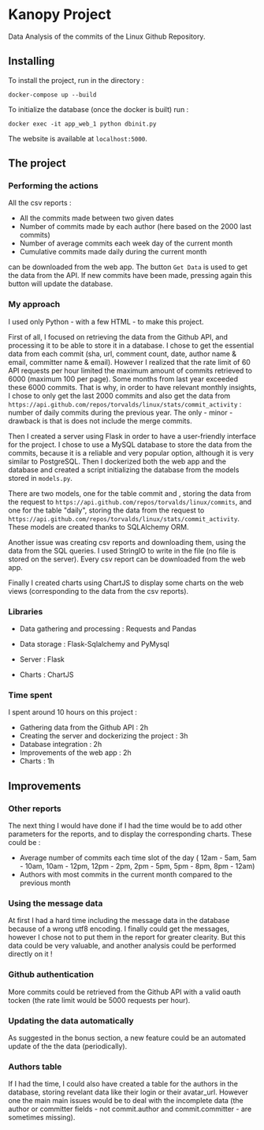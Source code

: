 # Kanopy Project

Data Analysis of the commits of the Linux Github Repository.

## Installing

To install the project, run in the directory :

```
docker-compose up --build
```

To initialize the database (once the docker is built) run :

```
docker exec -it app_web_1 python dbinit.py
```

The website is available at ```localhost:5000```.

## The project

### Performing the actions

All the csv reports :
* All the commits made between two given dates
* Number of commits made by each author (here based on the 2000 last commits)
* Number of average commits each week day of the current month
* Cumulative commits made daily during the current month

can be downloaded from the web app. The button ```Get Data``` is used to get the data from the API. If new commits have been made, pressing again this button will update the database.

### My approach

I used only Python - with a few HTML -  to make this project.

First of all, I focused on retrieving the data from the Github API, and processing it to be able to store it in a database. I chose to get the essential data from each commit (sha, url, comment count, date, author name & email, committer name & email). However I realized that the rate limit of 60 API requests per hour limited the maximum amount of commits retrieved to 6000 (maximum 100 per page). Some months from last year exceeded these 6000 commits. That is why, in order to have  relevant monthly insights, I chose to only get the last 2000 commits and also get the data from ```https://api.github.com/repos/torvalds/linux/stats/commit_activity``` : number of daily commits during the previous year. The only - minor - drawback is that is does not include the merge commits.


Then I created a server using Flask in order to have a user-friendly interface for the project. I chose to use a MySQL database to store the data from the commits, because it is a reliable and very popular option, although it is very similar to PostgreSQL. Then I dockerized both the web app and the database and created a script initializing the database from the models stored in ```models.py```. 

There are two models, one for the table commit and , storing the data from the request to ```https://api.github.com/repos/torvalds/linux/commits```, and one for the table "daily", storing the data from the request to ```https://api.github.com/repos/torvalds/linux/stats/commit_activity```. These models are created thanks to SQLAlchemy ORM. 

Another issue was creating csv reports and downloading them, using the data from the SQL queries. I used StringIO to write in the file (no file is stored on the server). Every csv report can be downloaded from the web app.

Finally I created charts using ChartJS to display some charts on the web views (corresponding to the data from the csv reports).

### Libraries 

* Data gathering and processing : Requests and Pandas

* Data storage : Flask-Sqlalchemy and PyMysql

* Server : Flask

* Charts : ChartJS

### Time spent

I spent around 10 hours on this project :
* Gathering data from the Github API : 2h
* Creating the server and dockerizing the project : 3h
* Database integration : 2h
* Improvements of the web app : 2h
* Charts : 1h

## Improvements

### Other reports

The next thing I would have done if I had the time would be to add other parameters for the reports, and to display the corresponding charts. These could be :
* Average number of commits each time slot of the day ( 12am - 5am, 5am - 10am, 10am - 12pm, 12pm - 2pm, 2pm - 5pm, 5pm - 8pm, 8pm - 12am)
* Authors with most commits in the current month compared to the previous month

### Using the message data

At first I had a hard time including the message data in the database because of a wrong utf8 encoding. I finally could get the messages, however I chose not to put them in the report for greater clearity. But this data could be very valuable, and another analysis could be performed directly on it !

### Github authentication


More commits could be retrieved from the Github API with a valid oauth tocken (the rate limit would be 5000 requests per hour).

### Updating the data automatically

As suggested in the bonus section, a new feature could be  an automated update of the the data (periodically).

### Authors table

If I had the time, I could also have created a table for the authors in the database, storing revelant data like their login or their avatar_url. However one the main main issues would be to deal with the incomplete data (the author or committer fields - not commit.author and commit.committer - are sometimes missing).
















